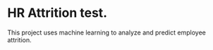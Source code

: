 # HR Attrition test.

This project uses machine learning to analyze and predict employee attrition.
